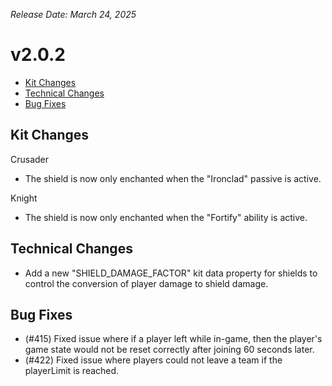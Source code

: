 _Release Date: March 24, 2025_

# v2.0.2

- [Kit Changes](#kit-changes)
- [Technical Changes](#technical-changes)
- [Bug Fixes](#bug-fixes)

## Kit Changes

Crusader

- The shield is now only enchanted when the "Ironclad" passive is active.

Knight

- The shield is now only enchanted when the "Fortify" ability is active.

## Technical Changes

- Add a new "SHIELD_DAMAGE_FACTOR" kit data property for shields to control the conversion of player damage to shield damage.

## Bug Fixes

- (#415) Fixed issue where if a player left while in-game, then the player's game state would not be reset correctly after joining 60 seconds later.
- (#422) Fixed issue where players could not leave a team if the playerLimit is reached.
